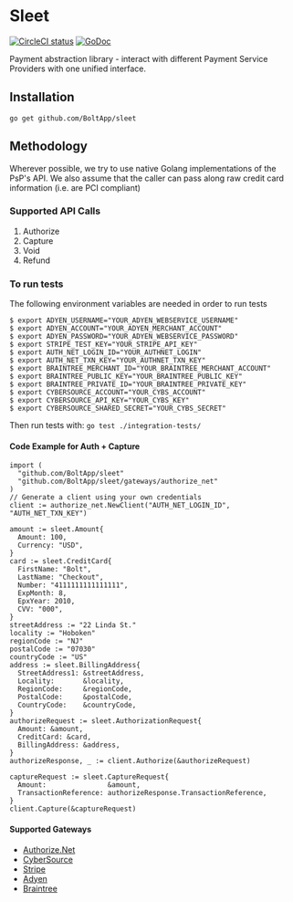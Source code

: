 # Sleet

[![CircleCI status](https://circleci.com/gh/BoltApp/sleet.png?circle-token=d60ceb64eb6ebdfd6a45a4703563c1752598db63 "CircleCI status")](https://circleci.com/gh/BoltApp/sleet)
[![GoDoc](https://godoc.org/github.com/BoltApp/sleet?status.svg)](https://godoc.org/github.com/BoltApp/sleet)

Payment abstraction library - interact with different Payment Service Providers with one unified interface.

## Installation
`go get github.com/BoltApp/sleet`

## Methodology
Wherever possible, we try to use native Golang implementations of the PsP's API. We also assume that the caller can pass along raw credit card information (i.e. are PCI compliant) 

### Supported API Calls
1. Authorize
2. Capture
3. Void
4. Refund

### To run tests
The following environment variables are needed in order to run tests
```shell script
$ export ADYEN_USERNAME="YOUR_ADYEN_WEBSERVICE_USERNAME"
$ export ADYEN_ACCOUNT="YOUR_ADYEN_MERCHANT_ACCOUNT"
$ export ADYEN_PASSWORD="YOUR_ADYEN_WEBSERVICE_PASSWORD"
$ export STRIPE_TEST_KEY="YOUR_STRIPE_API_KEY"
$ export AUTH_NET_LOGIN_ID="YOUR_AUTHNET_LOGIN"
$ export AUTH_NET_TXN_KEY="YOUR_AUTHNET_TXN_KEY"
$ export BRAINTREE_MERCHANT_ID="YOUR_BRAINTREE_MERCHANT_ACCOUNT"
$ export BRAINTREE_PUBLIC_KEY="YOUR_BRAINTREE_PUBLIC_KEY"
$ export BRAINTREE_PRIVATE_ID="YOUR_BRAINTREE_PRIVATE_KEY"
$ export CYBERSOURCE_ACCOUNT="YOUR_CYBS_ACCOUNT"
$ export CYBERSOURCE_API_KEY="YOUR_CYBS_KEY"
$ export CYBERSOURCE_SHARED_SECRET="YOUR_CYBS_SECRET"
``` 
Then run tests with: `go test ./integration-tests/`

#### Code Example for Auth + Capture

```
import (
  "github.com/BoltApp/sleet"
  "github.com/BoltApp/sleet/gateways/authorize_net"
)
// Generate a client using your own credentials
client := authorize_net.NewClient("AUTH_NET_LOGIN_ID", "AUTH_NET_TXN_KEY")

amount := sleet.Amount{
  Amount: 100,
  Currency: "USD",
}
card := sleet.CreditCard{
  FirstName: "Bolt",
  LastName: "Checkout",
  Number: "4111111111111111",
  ExpMonth: 8,
  EpxYear: 2010,
  CVV: "000",
}
streetAddress := "22 Linda St."
locality := "Hoboken"
regionCode := "NJ"
postalCode := "07030"
countryCode := "US"
address := sleet.BillingAddress{
  StreetAddress1: &streetAddress,
  Locality:       &locality,
  RegionCode:     &regionCode,
  PostalCode:     &postalCode,
  CountryCode:    &countryCode,
}
authorizeRequest := sleet.AuthorizationRequest{
  Amount: &amount,
  CreditCard: &card,
  BillingAddress: &address,
}
authorizeResponse, _ := client.Authorize(&authorizeRequest) 

captureRequest := sleet.CaptureRequest{
  Amount:               &amount,
  TransactionReference: authorizeResponse.TransactionReference,
}
client.Capture(&captureRequest)
```

#### Supported Gateways
* [Authorize.Net](https://developer.authorize.net/api/reference/index.html#payment-transactions)
* [CyberSource](https://developer.cybersource.com/api-reference-assets/index.html#payments)
* [Stripe](https://stripe.com/docs/api)
* [Adyen](https://docs.adyen.com/classic-integration/api-integration-ecommerce)
* [Braintree](https://www.braintreepayments.com/)
